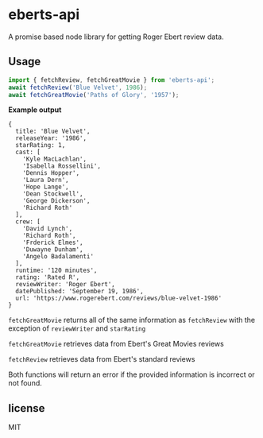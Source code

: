 # eberts-api

A promise based node library for getting Roger Ebert review data.

## Usage

```javascript
import { fetchReview, fetchGreatMovie } from 'eberts-api';
await fetchReview('Blue Velvet', 1986);
await fetchGreatMovie('Paths of Glory', '1957');
```

**Example output**

```
{
  title: 'Blue Velvet',
  releaseYear: '1986',
  starRating: 1,
  cast: [
    'Kyle MacLachlan',
    'Isabella Rossellini',
    'Dennis Hopper',
    'Laura Dern',
    'Hope Lange',
    'Dean Stockwell',
    'George Dickerson',
    'Richard Roth'
  ],
  crew: [
    'David Lynch',
    'Richard Roth',
    'Frderick Elmes',
    'Duwayne Dunham',
    'Angelo Badalamenti'
  ],
  runtime: '120 minutes',
  rating: 'Rated R',
  reviewWriter: 'Roger Ebert',
  datePublished: 'September 19, 1986',
  url: 'https://www.rogerebert.com/reviews/blue-velvet-1986'
}
```

`fetchGreatMovie` returns all of the same information as `fetchReview` with the exception of `reviewWriter` and `starRating`

`fetchGreatMovie` retrieves data from Ebert's Great Movies reviews

`fetchReview` retrieves data from Ebert's standard reviews

Both functions will return an error if the provided information is incorrect or not found.

## license

MIT
